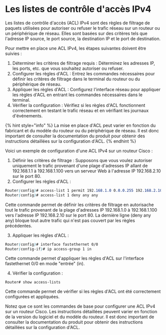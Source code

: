 # Les listes de contrôle d'accès IPv4

Les listes de contrôle d'accès (ACL) IPv4 sont des règles de filtrage de paquets utilisées pour autoriser ou refuser le trafic réseau sur un routeur ou un périphérique de réseau. Elles sont basées sur des critères tels que l'adresse IP source, le port source, la destination IP et le port de destination.

Pour mettre en place une ACL IPv4, les étapes suivantes doivent être suivies :

1. Déterminer les critères de filtrage requis : Déterminez les adresses IP, les ports, etc. que vous souhaitez autoriser ou refuser.
2. Configurer les règles d'ACL : Entrez les commandes nécessaires pour définir les critères de filtrage dans le terminal du routeur ou du périphérique de réseau.
3. Appliquer les règles d'ACL : Configurez l'interface réseau pour appliquer les règles d'ACL en entrant les commandes nécessaires dans le terminal.
4. Vérifier la configuration : Vérifiez si les règles d'ACL fonctionnent correctement en testant le trafic réseau et en vérifiant les journaux d'événements.

{% hint style="info" %}
La mise en place d'ACL peut varier en fonction du fabricant et du modèle du routeur ou du périphérique de réseau. Il est donc important de consulter la documentation du produit pour obtenir des instructions détaillées sur la configuration d'ACL.
{% endhint %}

Voici un exemple de configuration d'une ACL IPv4 sur un routeur Cisco :

1. Définir les critères de filtrage : Supposons que vous voulez autoriser uniquement le trafic provenant d'une plage d'adresses IP allant de 192.168.1.1 à 192.168.1.100 vers un serveur Web à l'adresse IP 192.168.2.10 sur le port 80.
2. Configurer les règles d'ACL :

```scss
Router(config)# access-list 1 permit 192.168.1.0 0.0.0.255 192.168.2.10 0.0.0.0
Router(config)# access-list 1 deny any any
```

Cette commande permet de définir les critères de filtrage en autorisache tout le trafic provenant de la plage d'adresses IP 192.168.1.0 à 192.168.1.100 vers l'adresse IP 192.168.2.10 sur le port 80. La dernière ligne (deny any any) bloque tout autre trafic qui n'est pas couvert par les règles précédentes.

3. Appliquer les règles d'ACL :

```scss
Router(config)# interface fastethernet 0/0
Router(config-if)# ip access-group 1 in
```

Cette commande permet d'appliquer les règles d'ACL sur l'interface fastethernet 0/0 en mode "entrée" (in).

4. Vérifier la configuration :

```
Router# show access-lists
```

Cette commande permet de vérifier si les règles d'ACL ont été correctement configurées et appliquées.

Notez que ce sont les commandes de base pour configurer une ACL IPv4 sur un routeur Cisco. Les instructions détaillées peuvent varier en fonction de la version du logiciel et du modèle du routeur. Il est donc important de consulter la documentation du produit pour obtenir des instructions détaillées sur la configuration d'ACL.
